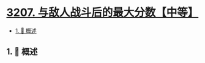 # [3207. 与敌人战斗后的最大分数【中等】](https://github.com/Tdahuyou/TNotes.leetcode/tree/main/notes/3207.%20%E4%B8%8E%E6%95%8C%E4%BA%BA%E6%88%98%E6%96%97%E5%90%8E%E7%9A%84%E6%9C%80%E5%A4%A7%E5%88%86%E6%95%B0%E3%80%90%E4%B8%AD%E7%AD%89%E3%80%91)

<!-- region:toc -->

- [1. 📝 概述](#1--概述)

<!-- endregion:toc -->

## 1. 📝 概述
